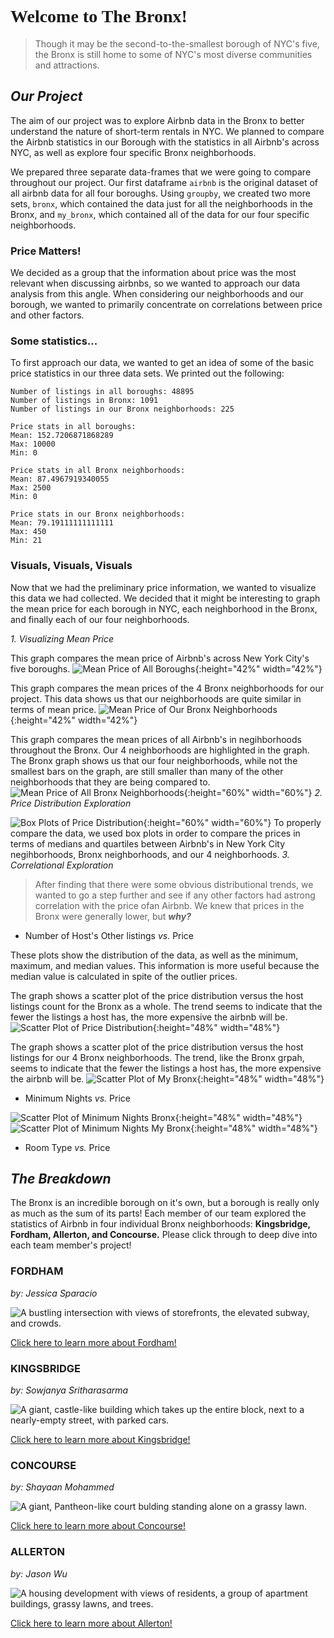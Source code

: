 <h1 style="font-family: Georgia"> Welcome to The Bronx! </h1>

> Though it may be the second-to-the-smallest borough of NYC's five, the Bronx is still home to some of NYC's most diverse communities and attractions. 


## **_Our Project_**

The aim of our project was to explore Airbnb data in the Bronx to better understand the nature of short-term rentals in NYC. We planned to compare the Airbnb statistics in our Borough with the statistics in all Airbnb's across NYC, as well as explore four specific Bronx neighborhoods. 

We prepared three separate data-frames that we were going to compare throughout our project. Our first dataframe `airbnb` is the original dataset of all airbnb data for all four boroughs. Using `groupby`, we created two more sets, `bronx`, which contained the data just for all the neighborhoods in the Bronx, and `my_bronx`, which contained all of the data for our four specific neighborhoods. 

### Price Matters!

We decided as a group that the information about price was the most relevant when discussing airbnbs, so we wanted to approach our data analysis from this angle. When considering our neighborhoods and our borough, we wanted to primarily concentrate on correlations between price and other factors.

### Some statistics... 

To first approach our data, we wanted to get an idea of some of the basic price statistics in our three data sets. We printed out the following:

```
Number of listings in all boroughs: 48895
Number of listings in Bronx: 1091
Number of listings in our Bronx neighborhoods: 225

Price stats in all boroughs:
Mean: 152.7206871868289
Max: 10000
Min: 0

Price stats in all Bronx neighborhoods:
Mean: 87.4967919340055
Max: 2500
Min: 0

Price stats in our Bronx neighborhoods:
Mean: 79.19111111111111
Max: 450
Min: 21
```
### Visuals, Visuals, Visuals

Now that we had the preliminary price information, we wanted to visualize this data we had collected. We decided that it might be interesting to graph the mean price for each borough in NYC, each neighborhood in the Bronx, and finally each of our four neighborhoods.

_1. Visualizing Mean Price_

This graph compares the mean price of Airbnb's across New York City's five boroughs.
![Mean Price of All Boroughs](meanPriceBoroughs.png){:height="42%" width="42%"} 

This graph compares the mean prices of the 4 Bronx neighborhoods for our project. This data shows us that our neighborhoods are quite similar in terms of mean price. 
![Mean Price of Our Bronx Neighborhoods](meanPriceMyBronxNeighborhoods.png){:height="42%" width="42%"}

This graph compares the mean prices of all Airbnb's in negihborhoods throughout the Bronx. Our 4 neighborhoods are highlighted in the graph. The Bronx graph shows us that our four neighborhoods, while not the smallest bars on the graph, are still smaller than many of the other neighborhoods that they are being compared to. 
![Mean Price of All Bronx Neighborhoods](meanPriceBronxNeighborhoods.png){:height="60%" width="60%"} 
_2. Price Distribution Exploration_

![Box Plots of Price Distribution](3PriceBoxplotsNOZEROS.png){:height="60%" width="60%"} 
To properly compare the data, we used box plots in order to compare the prices in terms of medians and quartiles between Airbnb's in New York City negihborhoods, Bronx neighborhoods, and our 4 neighborhoods.
_3. Correlational Exploration_

> After finding that there were some obvious distributional trends, we wanted to go a step
further and see if any other factors had astrong correlation with the price ofan Airbnb. We knew that
prices in the Bronx were generally lower, but _**why?**_

  - Number of Host's Other listings _vs._ Price
  
  These plots show the distribution of the data, as well as the minimum, maximum, and median values. This information is more useful because the median value is calculated in spite of the outlier prices.
  
  The graph shows a scatter plot of the price distribution versus the host listings count for the Bronx as a whole. The trend seems to indicate that the fewer the  listings a host has, the more expensive the airbnb will be.
  ![Scatter Plot of Price Distribution](bronx_pricev.calculated_host_listings_count.png){:height="48%" width="48%"}
  
  The graph shows a scatter plot of the price distribution versus the host listings for our 4 Bronx neighborhoods. The trend, like the Bronx grpah, seems to indicate that the fewer the  listings a host has, the more expensive the airbnb will be.
  ![Scatter Plot of My Bronx](PriceVscalculated_host_listingsMyBronxScatterplot.png){:height="48%" width="48%"}
    
  - Minimum Nights _vs._ Price
  
  ![Scatter Plot of Minimum Nights Bronx](PriceVsMinNightsScatterplot.png){:height="48%" width="48%"}
  ![Scatter Plot of Minimum Nights My Bronx](PriceVsMinNightsMyBronxScatterplot.png){:height="48%" width="48%"}
  
  - Room Type _vs._ Price


## **_The Breakdown_**

The Bronx is an incredible borough on it's own, but a borough is really only as much as the sum of its parts! Each member of our team explored the statistics of Airbnb in four individual Bronx neighborhoods: **Kingsbridge, Fordham, Allerton, and Concourse.** Please click through to deep dive into each team member's project!


### FORDHAM 
_by: Jessica Sparacio_ 

![A bustling intersection with views of storefronts, the elevated subway, and crowds. ](fordham-bronx-nyc-molly-flores_x9a0041__large.jpg)

[Click here to learn more about Fordham!](https://jessicalrsparacio.github.io/fordhamproj)

### KINGSBRIDGE
_by: Sowjanya Sritharasarma_

![A giant, castle-like building which takes up the entire block, next to a nearly-empty street, with parked cars.](KingsbridgeArmoryBetter.jpg)

[Click here to learn more about Kingsbridge!](https://sowjan95.github.io/kingsbridge/)

### CONCOURSE
_by: Shayaan Mohammed_

![A giant, Pantheon-like court bulding standing alone on a grassy lawn.](concourse.jpg)

[Click here to learn more about Concourse!](https://shayaan1234.github.io/Concourse/)

### ALLERTON
_by: Jason Wu_

![A housing development with views of residents, a group of apartment buildings, grassy lawns, and trees.](allertonforreal.jpg)

[Click here to learn more about Allerton!](https://jasonwu00.github.io/HC10-Allerton/)




